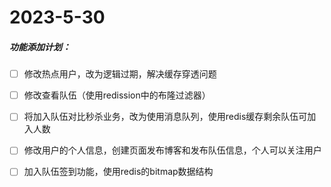 # 2023-5-30

##### 功能添加计划：

- [ ] 修改热点用户，改为逻辑过期，解决缓存穿透问题
- [ ] 修改查看队伍（使用redission中的布隆过滤器）
- [ ] 将加入队伍对比秒杀业务，改为使用消息队列，使用redis缓存剩余队伍可加入人数
- [ ] 修改用户的个人信息，创建页面发布博客和发布队伍信息，个人可以关注用户
- [ ] 加入队伍签到功能，使用redis的bitmap数据结构

